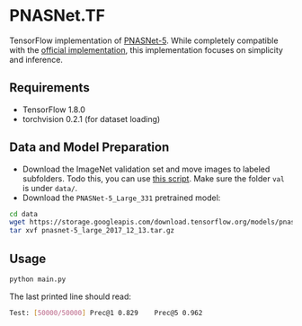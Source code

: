 # PNASNet.TF

TensorFlow implementation of [PNASNet-5](https://arxiv.org/abs/1712.00559). While completely compatible with the [official implementation](https://github.com/tensorflow/models/blob/master/research/slim/nets/nasnet/pnasnet.py), this implementation focuses on simplicity and inference.

## Requirements

- TensorFlow 1.8.0
- torchvision 0.2.1 (for dataset loading)

## Data and Model Preparation

- Download the ImageNet validation set and move images to labeled subfolders. Todo this, you can use [this script](https://raw.githubusercontent.com/soumith/imagenetloader.torch/master/valprep.sh). Make sure the folder `val` is under `data/`.
- Download the `PNASNet-5_Large_331` pretrained model:
```bash
cd data
wget https://storage.googleapis.com/download.tensorflow.org/models/pnasnet-5_large_2017_12_13.tar.gz
tar xvf pnasnet-5_large_2017_12_13.tar.gz
```

## Usage

```bash
python main.py
```

The last printed line should read:
```bash
Test: [50000/50000]	Prec@1 0.829	Prec@5 0.962
```
